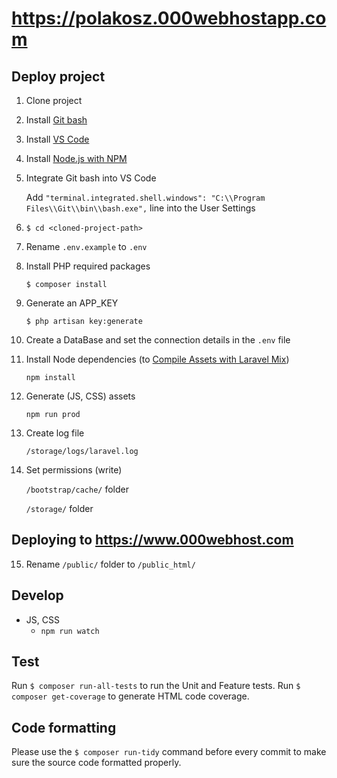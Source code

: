 # https://polakosz.000webhostapp.com

## Deploy project
1. Clone project
2. Install [Git bash](https://git-scm.com/downloads)
3. Install [VS Code](https://code.visualstudio.com/download)
4. Install [Node.js with NPM](https://nodejs.org/en/download)
5. Integrate Git bash into VS Code

      Add `"terminal.integrated.shell.windows": "C:\\Program Files\\Git\\bin\\bash.exe",` line into the User Settings
6. `$ cd <cloned-project-path>`
7. Rename `.env.example` to `.env`
8. Install PHP required packages

      `$ composer install`
9. Generate an APP_KEY

      `$ php artisan key:generate`
10. Create a DataBase and set the connection details in the `.env` file
11. Install Node dependencies (to [Compile Assets with Laravel Mix](https://laravel.com/docs/5.5/mix))

     `npm install`
12. Generate (JS, CSS) assets

      `npm run prod`
13. Create log file

      `/storage/logs/laravel.log`
14. Set permissions (write)

      `/bootstrap/cache/` folder

      `/storage/` folder

## Deploying to https://www.000webhost.com

15. Rename `/public/` folder to `/public_html/`

## Develop
- JS, CSS
  - `npm run watch`

## Test
Run `$ composer run-all-tests` to run the Unit and Feature tests.
Run `$ composer get-coverage` to generate HTML code coverage.

## Code formatting

Please use the `$ composer run-tidy` command before every commit to make sure the source code formatted properly.
